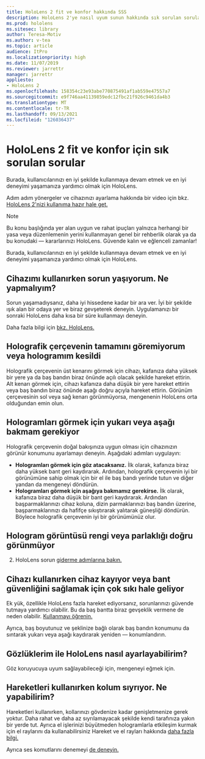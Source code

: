 ```yaml
---
title: HoloLens 2 fit ve konfor hakkında SSS
description: HoloLens 2'ye nasıl uyum sunun hakkında sık sorulan soruların yanıtlarını takip edin ve karma gerçeklik deneyimlerinden rahat olun.
ms.prod: hololens
ms.sitesec: library
author: Teresa-Motiv
ms.author: v-tea
ms.topic: article
audience: ItPro
ms.localizationpriority: high
ms.date: 11/07/2019
ms.reviewer: jarrettr
manager: jarrettr
appliesto:
- HoloLens 2
ms.openlocfilehash: 158354c23e93abe770875491af1ab559e47557a7
ms.sourcegitcommit: e9f746aa41139859edc12fbc21f926c9461da4b3
ms.translationtype: MT
ms.contentlocale: tr-TR
ms.lasthandoff: 09/13/2021
ms.locfileid: "126036437"
---
```

# <a name="hololens-2-fit-and-comfort-frequently-asked-questions"></a>HoloLens 2 fit ve konfor için sık sorulan sorular

Burada, kullanıcılarınızı en iyi şekilde kullanmaya devam etmek ve en iyi deneyimi yaşamanıza yardımcı olmak için HoloLens.

Adım adım yönergeler ve cihazınızı ayarlama hakkında bir video için bkz. [HoloLens 2'nizi kullanıma hazır hale get.](hololens2-setup.md)

> [!NOTE]
> Bu konu başlığında yer alan uygun ve rahat ipuçları yalnızca herhangi bir yasa veya düzenlemenin yerini kullanmayan genel bir rehberlik olarak ya da bu konudaki &mdash; kararlarınızı HoloLens. Güvende kalın ve eğlenceli zamanlar!

Burada, kullanıcılarınızı en iyi şekilde kullanmaya devam etmek ve en iyi deneyimi yaşamanıza yardımcı olmak için HoloLens.

## <a name="im-experiencing-discomfort-when-i-use-my-device-what-should-i-do"></a>Cihazımı kullanırken sorun yaşıyorum. Ne yapmalıyım?

Sorun yaşamadıysanız, daha iyi hissedene kadar bir ara ver. İyi bir şekilde ışık alan bir odaya yer ve biraz gevşeterek deneyin. Uygulamanızı bir sonraki HoloLens daha kısa bir süre kullanmayı deneyin.

Daha fazla bilgi için [bkz. HoloLens.](https://go.microsoft.com/fwlink/p/?LinkId=746661)

## <a name="i-cant-see-the-whole-holographic-frame-or-my-holograms-are-cut-off"></a>Holografik çerçevenin tamamını göremiyorum veya hologramım kesildi

Holografik çerçevenin üst kenarını görmek için cihazı, kafanıza daha yüksek bir yere ya da baş bandın biraz önünde açılı olacak şekilde hareket ettirin. Alt kenarı görmek için, cihazı kafanıza daha düşük bir yere hareket ettirin veya baş bandın biraz önünde aşağı doğru açıyla hareket ettirin. Görünüm çerçevesinin sol veya sağ kenarı görünmüyorsa, mengenenin HoloLens orta olduğundan emin olun.

## <a name="i-need-to-look-up-or-down-to-see-holograms"></a>Hologramları görmek için yukarı veya aşağı bakmam gerekiyor

Holografik çerçevenin doğal bakışınıza uygun olması için cihazınızın görünür konumunu ayarlamayı deneyin. Aşağıdaki adımları uygulayın:

- **Hologramları görmek için göz atacaksanız.** İlk olarak, kafanıza biraz daha yüksek bant geri kaydırarak. Ardından, holografik çerçevenin iyi bir görünümüne sahip olmak için bir el ile baş bandı yerinde tutun ve diğer yandan da mengeneyi döndürün.
- **Hologramları görmek için aşağıya bakmamız gerekirse.** İlk olarak, kafanıza biraz daha düşük bir bant geri kaydırarak. Ardından başparmaklarınızı cihaz koluna, dizin parmaklarınızı baş bandın üzerine, başparmaklarınızı da hafifçe sıkıştırarak yalıtarak güneşliği döndürün. Böylece holografik çerçevenin iyi bir görünümünüz olur.

## <a name="hologram-image-color-or-brightness-does-not-look-right"></a>Hologram görüntüsü rengi veya parlaklığı doğru görünmüyor

2. HoloLens sorun [giderme adımlarına bakın.](hololens2-display.md)

## <a name="the-device-slides-down-when-im-using-it-or-i-need-to-make-the-headband-too-tight-to-keep-it-secure"></a>Cihazı kullanırken cihaz kayıyor veya bant güvenliğini sağlamak için çok sıkı hale geliyor

Ek yük, özellikle HoloLens fazla hareket ediyorsanız, sorunlarınızı güvende tutmaya yardımcı olabilir. Bu da baş bantta biraz gevşeklik vermene de neden olabilir. [Kullanmayı öğrenin.](hololens2-setup.md#adjust-fit)

Ayrıca, baş boyutunuz ve şeklinize bağlı olarak baş bandın konumunu da sıntarak yukarı veya aşağı kaydırarak yeniden &mdash; konumlandırın.

## <a name="how-can-i-adjust-hololens-to-fit-with-my-glasses"></a>Gözlüklerim ile HoloLens nasıl ayarlayabilirim?

Göz koruyucuya uyum sağlayabileceği için, mengeneyi eğmek için.

## <a name="my-arm-gets-tired-when-i-use-gestures-what-can-i-do"></a>Hareketleri kullanırken kolum sıyrıyor. Ne yapabilirim?

Hareketleri kullanırken, kollarınızı gövdenize kadar genişletmenize gerek yoktur. Daha rahat ve daha az sıyrılamayacak şekilde kendi tarafınıza yakın bir yerde tut. Ayrıca el işlerinizi büyütmeden hologramlarla etkileşim kurmak için el raylarını da kullanabilirsiniz Hareket ve el rayları hakkında [daha fazla bilgi.](hololens2-basic-usage.md#the-hand-tracking-frame)

Ayrıca ses komutlarını denemeyi [de deneyin.](hololens-cortana.md)
